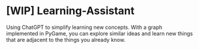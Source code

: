 # [WIP] Learning-Assistant
Using ChatGPT to simplify learning new concepts. With a graph implemented in PyGame, you can explore similar ideas and learn new things that are adjacent to the things you already know.
